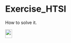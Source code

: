 # Exercise_HTSI
How to solve it.

<img src="svgs/71486f265f83bc1e3d2b6f67704bcc23.svg?invert_in_darkmode" align=middle width=21.91788224999999pt height=28.511366399999982pt/>
